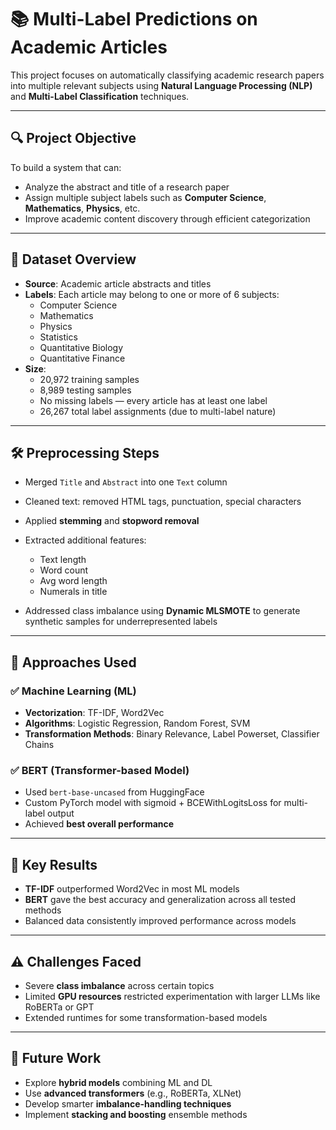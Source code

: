 # 📚 Multi-Label Predictions on Academic Articles

This project focuses on automatically classifying academic research papers into multiple relevant subjects using **Natural Language Processing (NLP)** and **Multi-Label Classification** techniques.

---

## 🔍 Project Objective

To build a system that can:
- Analyze the abstract and title of a research paper
- Assign multiple subject labels such as **Computer Science**, **Mathematics**, **Physics**, etc.
- Improve academic content discovery through efficient categorization

---

## 🧾 Dataset Overview

- **Source**: Academic article abstracts and titles
- **Labels**: Each article may belong to one or more of 6 subjects:
  - Computer Science
  - Mathematics
  - Physics
  - Statistics
  - Quantitative Biology
  - Quantitative Finance
- **Size**:
  - 20,972 training samples
  - 8,989 testing samples
  - No missing labels — every article has at least one label
  - 26,267 total label assignments (due to multi-label nature)

---

## 🛠️ Preprocessing Steps

- Merged `Title` and `Abstract` into one `Text` column
- Cleaned text: removed HTML tags, punctuation, special characters
- Applied **stemming** and **stopword removal**
- Extracted additional features:
  - Text length
  - Word count
  - Avg word length
  - Numerals in title

- Addressed class imbalance using **Dynamic MLSMOTE** to generate synthetic samples for underrepresented labels

---

## 🧠 Approaches Used

### ✅ Machine Learning (ML)
- **Vectorization**: TF-IDF, Word2Vec
- **Algorithms**: Logistic Regression, Random Forest, SVM
- **Transformation Methods**: Binary Relevance, Label Powerset, Classifier Chains

### ✅ BERT (Transformer-based Model)
- Used `bert-base-uncased` from HuggingFace
- Custom PyTorch model with sigmoid + BCEWithLogitsLoss for multi-label output
- Achieved **best overall performance**

---

## 🧪 Key Results

- **TF-IDF** outperformed Word2Vec in most ML models
- **BERT** gave the best accuracy and generalization across all tested methods
- Balanced data consistently improved performance across models

---

## ⚠️ Challenges Faced

- Severe **class imbalance** across certain topics
- Limited **GPU resources** restricted experimentation with larger LLMs like RoBERTa or GPT
- Extended runtimes for some transformation-based models

---

## 🔭 Future Work

- Explore **hybrid models** combining ML and DL
- Use **advanced transformers** (e.g., RoBERTa, XLNet)
- Develop smarter **imbalance-handling techniques**
- Implement **stacking and boosting** ensemble methods
